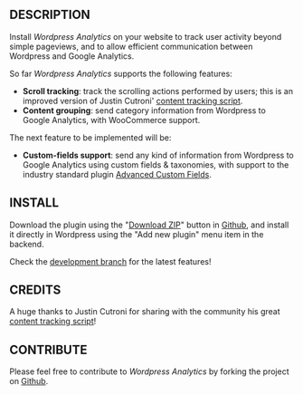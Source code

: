 ## DESCRIPTION
Install *Wordpress Analytics* on your website to track user activity beyond simple pageviews, and to allow efficient communication between Wordpress and Google Analytics.

So far *Wordpress Analytics* supports the following features:

* **Scroll tracking**: track the scrolling actions performed by users; this is an improved version of Justin Cutroni' [content tracking script].
* **Content grouping**: send category information from Wordpress to Google Analytics, with WooCommerce support.

The next feature to be implemented will be:

* **Custom-fields support**: send any kind of information from Wordpress to Google Analytics using custom fields & taxonomies, with support to the industry standard plugin [Advanced Custom Fields](http://www.advancedcustomfields.com/).


## INSTALL
Download the plugin using the "[Download ZIP](https://github.com/coccoinomane/wordpress_analytics/archive/master.zip)" button in [Github], and install it directly in Wordpress using the "Add new plugin" menu item in the backend.

Check the [development branch](https://github.com/coccoinomane/wordpress_analytics/tree/develop) for the latest features!


## CREDITS
A huge thanks to Justin Cutroni for sharing with the community his great [content tracking script]!


## CONTRIBUTE
Please feel free to contribute to *Wordpress Analytics* by forking the project on [Github].


[content tracking script]: http://cutroni.com/blog/2014/02/12/advanced-content-tracking-with-universal-analytics
[Github]: https://github.com/coccoinomane/wordpress_analytics

